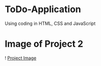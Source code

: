 # ToDo-Application
Using coding in HTML, CSS and JavaScript
# Image of Project 2
! [Project Image](ToDoApp.JPG)
